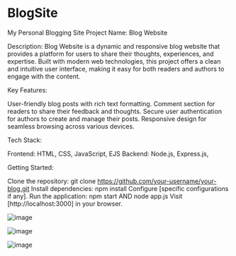 # BlogSite
My Personal Blogging Site
Project Name: Blog Website

Description:
Blog Website is a dynamic and responsive blog website that provides a platform for users to share their thoughts, experiences, and expertise. Built with modern web technologies, this project offers a clean and intuitive user interface, making it easy for both readers and authors to engage with the content.

Key Features:

User-friendly blog posts with rich text formatting.
Comment section for readers to share their feedback and thoughts.
Secure user authentication for authors to create and manage their posts.
Responsive design for seamless browsing across various devices.

Tech Stack:

Frontend: HTML, CSS, JavaScript, EJS
Backend: Node.js, Express.js,

Getting Started:

Clone the repository: git clone https://github.com/your-username/your-blog.git
Install dependencies: npm install
Configure [specific configurations if any].
Run the application: npm start AND node app.js
Visit [http://localhost:3000] in your browser.

![image](https://github.com/senones/BlogSite/assets/59428039/16f4a3b8-2c33-4c85-a926-69b6e69f0187)

![image](https://github.com/senones/BlogSite/assets/59428039/9ca1046b-a098-44c0-a15a-2c5ab7943683)

![image](https://github.com/senones/BlogSite/assets/59428039/92ecb669-5eda-48fc-a4f8-d0e208b762e4)
